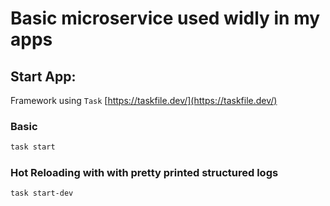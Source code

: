 # Basic microservice used widly in my apps

## Start App:
Framework using `Task` [https://taskfile.dev/](https://taskfile.dev/) 

### Basic

```bash
task start
```

### Hot Reloading with with pretty printed structured logs

```bash
task start-dev
```
